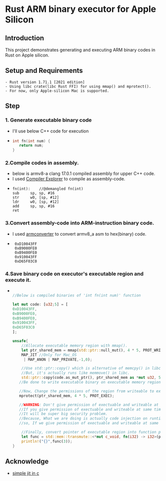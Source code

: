 # Rust ARM binary executor for Apple Silicon

 ## Introduction
 
  This project demonstrates generating and executing ARM binary codes in Rust on Apple silicon.

 ## Setup and Requirements
 
    - Rust version 1.71.1 [2021 edition]
    - Using libc crate(libc Rust FFI) for using mmap() and mprotect().
    - For now, only Apple-silicon Mac is supported.

 ## Step
  ### 1. Generate executable binary code
  - I'll use below C++ code for execution
  - ```C++
    int fn(int num) {
       return num;
    }
    ```

  ### 2.Compile codes in assembly.
  - below is armv8-a clang 17.0.1 compiled assembly for upper C++ code. 
  - I used [Compiler Explorer](https://godbolt.org/) to compile as assembly-code.
  - ```ASM
    fn(int):    //@demangled fn(int)
    sub     sp, sp, #16
    str     w0, [sp, #12]
    ldr     w0, [sp, #12]
    add     sp, sp, #16
    ret
    ```
 ### 3.Convert assembly-code into ARM-instruction binary code.
  - I used [armconverter](https://armconverter.com/) to convert armv8_a asm to hex(binary) code.
  - ```
     0xD10043FF
     0xB9000FE0
     0xB9400FE0
     0x910043FF
     0xD65F03C0
    ```
 ### 4.Save binary code on executor's executable region and execute it.

  - ```Rust

    //Below is compiled binaries of 'int fn(int num)' function
    
    let mut code: [u32;5] = [
    0xD10043FF,
    0xB9000FE0,
    0xB9400FE0,
    0x910043FF,
    0xD65F03C0
    ];
    
    unsafe{
        //Allocate executable memory region with mmap().
        let ptr_shared_mem = mmap(std::ptr::null_mut(), 4 * 5, PROT_WRITE,
        MAP_JIT //Only for Mac_OS
         | MAP_ANON | MAP_PRIVATE,-1,0);

        //Use std::ptr::copy() which is alternative of memcpy() in libc,
        //But, it's actually runs like memmove() in libc.
        std::ptr::copy(code.as_mut_ptr(), ptr_shared_mem as *mut u32, 5);
       //Be done to write executable binary on executable memory region.

       //Now, Change the permissions of the region from writeable to executable.
       mprotect(ptr_shared_mem, 4 * 5, PROT_EXEC);

       //WARNING: Don't give permission of exectuable and writeable at same time as calling mmap().
       //If you give permission of exectuable and writeable at same time,
       //It will be super big security problem.
       //Because, What we are doing is actually code injection on runtime,
       //so, If we give permission of exectuable and writeable at same time, It is vulnerable to shellcode injection attack.

        //Finally, convert pointer of executable region into function pointer and call it!
        let func = std::mem::transmute::<*mut c_void, fn(i32) -> i32>(ptr_shared_mem);
        println!("{}",func(3));
    }
    ```
## Acknowledge

 - [simple jit in c](https://blog.reverberate.org/2012/12/hello-jit-world-joy-of-simple-jits.html)

  
